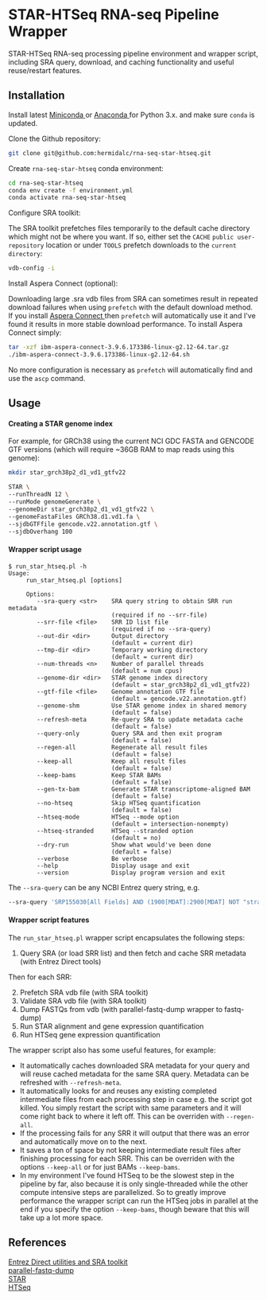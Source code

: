 # STAR-HTSeq RNA-seq Pipeline Wrapper

STAR-HTSeq RNA-seq processing pipeline environment and wrapper script,
including SRA query, download, and caching functionality and useful
reuse/restart features.

## Installation

Install latest
<a href="https://docs.conda.io/en/latest/miniconda.html" target="_blank">
Miniconda
</a>
or
<a href="https://www.anaconda.com/distribution/" target="_blank">
Anaconda
</a>
for Python 3.x. and make sure `conda` is updated.

Clone the Github repository:

```bash
git clone git@github.com:hermidalc/rna-seq-star-htseq.git
```

Create `rna-seq-star-htseq` conda environment:

```bash
cd rna-seq-star-htseq
conda env create -f environment.yml
conda activate rna-seq-star-htseq
```

Configure SRA toolkit:

The SRA toolkit prefetches files temporarily to the default cache directory
which might not be where you want.  If so, either set the `CACHE`
`public user-repository` location or under `TOOLS` prefetch
downloads to the `current directory`:

```bash
vdb-config -i
```

Install Aspera Connect (optional):

Downloading large .sra vdb files from SRA can sometimes result in repeated
download failures when using `prefetch` with the default download method. If
you install
<a href="https://downloads.asperasoft.com/connect2/" target="_blank">
Aspera Connect
</a>
then `prefetch` will automatically use it and I've found it results in more
stable download performance.  To install Aspera Connect simply:

```bash
tar -xzf ibm-aspera-connect-3.9.6.173386-linux-g2.12-64.tar.gz
./ibm-aspera-connect-3.9.6.173386-linux-g2.12-64.sh
```

No more configuration is necessary as `prefetch` will automatically find and
use the `ascp` command.

## Usage

#### Creating a STAR genome index

For example, for GRCh38 using the current NCI GDC FASTA and GENCODE GTF
versions (which will require ~36GB RAM to map reads using this genome):

```bash
mkdir star_grch38p2_d1_vd1_gtfv22

STAR \
--runThreadN 12 \
--runMode genomeGenerate \
--genomeDir star_grch38p2_d1_vd1_gtfv22 \
--genomeFastaFiles GRCh38.d1.vd1.fa \
--sjdbGTFfile gencode.v22.annotation.gtf \
--sjdbOverhang 100
```

#### Wrapper script usage

```
$ run_star_htseq.pl -h
Usage:
     run_star_htseq.pl [options]

     Options:
        --sra-query <str>    SRA query string to obtain SRR run metadata
                             (required if no --srr-file)
        --srr-file <file>    SRR ID list file
                             (required if no --sra-query)
        --out-dir <dir>      Output directory
                             (default = current dir)
        --tmp-dir <dir>      Temporary working directory
                             (default = current dir)
        --num-threads <n>    Number of parallel threads
                             (default = num cpus)
        --genome-dir <dir>   STAR genome index directory
                             (default = star_grch38p2_d1_vd1_gtfv22)
        --gtf-file <file>    Genome annotation GTF file
                             (default = gencode.v22.annotation.gtf)
        --genome-shm         Use STAR genome index in shared memory
                             (default = false)
        --refresh-meta       Re-query SRA to update metadata cache
                             (default = false)
        --query-only         Query SRA and then exit program
                             (default = false)
        --regen-all          Regenerate all result files
                             (default = false)
        --keep-all           Keep all result files
                             (default = false)
        --keep-bams          Keep STAR BAMs
                             (default = false)
        --gen-tx-bam         Generate STAR transcriptome-aligned BAM
                             (default = false)
        --no-htseq           Skip HTSeq quantification
                             (default = false)
        --htseq-mode         HTSeq --mode option
                             (default = intersection-nonempty)
        --htseq-stranded     HTSeq --stranded option
                             (default = no)
        --dry-run            Show what would've been done
                             (default = false)
        --verbose            Be verbose
        --help               Display usage and exit
        --version            Display program version and exit
```

The `--sra-query` can be any NCBI Entrez query string, e.g.

```bash
--sra-query 'SRP155030[All Fields] AND (1900[MDAT]:2900[MDAT] NOT "strategy exome"[Filter])'
```

#### Wrapper script features

The `run_star_htseq.pl` wrapper script encapsulates the following steps:

1.  Query SRA (or load SRR list) and then fetch and cache SRR metadata (with Entrez Direct tools)

Then for each SRR:

2.  Prefetch SRA vdb file (with SRA toolkit)
3.  Validate SRA vdb file (with SRA toolkit)
4.  Dump FASTQs from vdb (with parallel-fastq-dump wrapper to fastq-dump)
5.  Run STAR alignment and gene expression quantification
6.  Run HTSeq gene expression quantification

The wrapper script also has some useful features, for example:

*   It automatically caches downloaded SRA metadata for your query and will reuse cached metadata for the same SRA query.  Metadata can be refreshed with `--refresh-meta`.
*   It automatically looks for and reuses any existing completed intermediate files from each processing step in case e.g. the script got killed. You simply restart the script with same parameters and it will come right back to where it left off. This can be overriden with `--regen-all`.
*   If the processing fails for any SRR it will output that there was an error and automatically move on to the next.
*   It saves a ton of space by not keeping intermediate result files after finishing processing for each SRR.  This can be overriden with the options `--keep-all` or for just BAMs `--keep-bams`.
*   In my environment I've found HTSeq to be the slowest step in the pipeline by far, also because it is only single-threaded while the other compute intensive steps are parallelized.  So to greatly improve performance the wrapper script can run the HTSeq jobs in parallel at the end if you specify the option `--keep-bams`, though beware that this will take up a lot more space.

## References

<a href="https://www.ncbi.nlm.nih.gov/home/tools/" target="_blank">Entrez Direct utilities and SRA toolkit</a><br/>
<a href="https://github.com/rvalieris/parallel-fastq-dump" target="_blank">parallel-fastq-dump</a><br/>
<a href="https://github.com/alexdobin/STAR" target="_blank">STAR</a><br/>
<a href="https://github.com/simon-anders/htseq" target="_blank">HTSeq</a>
